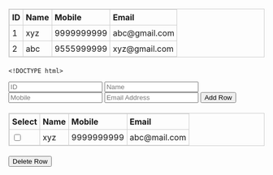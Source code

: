 <html>
<head>
    <title> Simple HTML Page </title>
</head>
    <table>
        <tr>
            <th>ID</th>
            <th>Name</th>
            <th>Mobile</th>
            <th>Email</th>
        </tr>
        <tr>
            <td>1</td>
            <td>xyz</td>
            <td>9999999999</td>
            <td>abc@gmail.com</td>
        </tr>
        <tr>
            <td>2</td>
            <td>abc</td>
            <td>9555999999</td>
            <td>xyz@gmail.com</td>
        </tr>
    </table>


    <!DOCTYPE html>
<html lang="en">
<head>
<meta charset="utf-8">
<title>jQuery Add / Remove Table Rows</title>
<style>
    table{
        width: 100%;
        margin: 20px 0;
        border-collapse: collapse;
    }
    table, th, td{
        border: 1px solid #cdcdcd;
    }
    table th, table td{
        padding: 5px;
        text-align: left;
    }
</style>
<script src="https://code.jquery.com/jquery-3.5.1.min.js"></script>
<script>
    $(document).ready(function(){
        $(".add-row").click(function(){
            var id = $("#id").val();
            var name = $("#name").val();
            var mobile = $("#mobile").val();
            var email = $("#email").val();
            var markup = "<tr><td><input type='checkbox' name='record'></td><td>" + name + "</td><td>" + mobile + "</td><td>" + email + "</td></tr>";
            $("table tbody").append(markup);
        });
        
        // Find and remove selected table rows
        $(".delete-row").click(function(){
            $("table tbody").find('input[name="record"]').each(function(){
                if($(this).is(":checked")){
                    $(this).parents("tr").remove();
                }
            });
        });
    });    
</script>
</head>
<body>
    <form>
        <input type="number" id="id" placeholder="ID">
        <input type="text" id="name" placeholder="Name">
        <input type="text" id="mobile" placeholder="Mobile">
        <input type="text" id="email" placeholder="Email Address">
        <input type="button" class="add-row" value="Add Row">
    </form>
    <table>
        <thead>
            <tr>
                <th>Select</th>
                <th>Name</th>
                <th>Mobile</th>
                <th>Email</th>
            </tr>
        </thead>
        <tbody>
            <tr>
                <td><input type="checkbox" name="record"></td>
                <td>xyz</td>
                <td>9999999999</td>
                <td>abc@mail.com</td>
            </tr>
        </tbody>
    </table>
    <button type="button" class="delete-row">Delete Row</button>
</body> 


